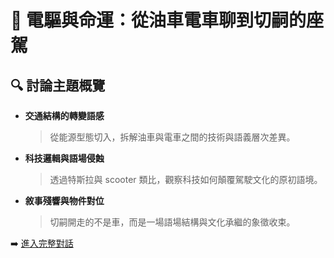 # 🚗 電驅與命運：從油車電車聊到切嗣的座駕

## 🔍 討論主題概覽

- **交通結構的轉變語感**
  > 從能源型態切入，拆解油車與電車之間的技術與語義層次差異。

- **科技邏輯與語場侵蝕**
  > 透過特斯拉與 scooter 類比，觀察科技如何顛覆駕駛文化的原初語境。

- **敘事殘響與物件對位**
  > 切嗣開走的不是車，而是一場語場結構與文化承繼的象徵收束。

➡️ [進入完整對話](../電驅與命運：從油車電車聊到切嗣的座駕.md)
